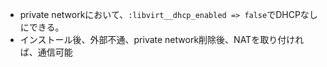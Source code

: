 - private networkにおいて、`:libvirt__dhcp_enabled => false`でDHCPなしにできる。
- インストール後、外部不通、private network削除後、NATを取り付ければ、通信可能
